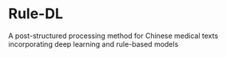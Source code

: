 # Rule-DL
A post-structured processing method for Chinese medical texts incorporating deep learning and rule-based models
